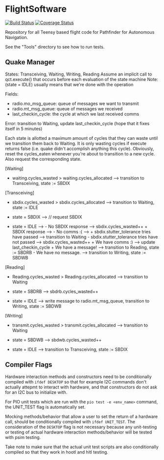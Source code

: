 # FlightSoftware

[![Build Status](https://travis-ci.org/pathfinder-for-autonomous-navigation/FlightSoftware.svg?branch=master)](https://travis-ci.org/pathfinder-for-autonomous-navigation/FlightSoftware)
[![Coverage Status](https://coveralls.io/repos/github/pathfinder-for-autonomous-navigation/FlightSoftware/badge.svg?branch=master)](https://coveralls.io/github/pathfinder-for-autonomous-navigation/FlightSoftware?branch=master)

Repository for all Teensy based flight code for Pathfinder for Autonomous Navigation.

See the "Tools" directory to see how to run tests.

Quake Manager
------------------------------------------------------------------------------

States: Transceiving, Waiting, Writing, Reading
Assume an implicit call to qct.execute() that occurs before each evaluation of the state machine
Note: (state = IDLE) usually means that we're done with the operation

Fields: 
  - radio.mo_msg_queue: queue of messages we want to transmit
  - radio.mt_msg_queue: queue of messages we received
  - last_checkin_cycle: the cycle at which we last received comms

Error: transition to Waiting, update last_checkin_cycle (hope that it fixes itself in 5 minutes)

Each state is allotted a maximum amount of cycles that they can waste until we transition them back to Waiting.
It is only wasting cycles if execute returns false (i.e. quake didn't accomplish anything this cycle). 
Obviously, reset the cycles_eaten whenever you're about to transition to a new cycle. Also request the corresponding state. 

[Waiting]
  + waiting.cycles_wasted > waiting.cycles_allocated --> transition to Transceiving, state := SBDIX

[Transceiving]
  + sbdix.cycles_wasted > sbdix.cycles_allocated --> transition to Waiting, state := IDLE 

  + state = SBDIX --> // request SBDIX
  + state = IDLE  --> 
                      - No SBDIX response --> sbdix.cycles_wasted++
                      + SBDIX response    --> 
                                               - No comms :(       --> 
                                                                        + sbdix.stutter_tolerance tries have passed      --> transition to Waiting
                                                                        - sbdix.stutter_tolerance tries have not passed  --> sbdix.cycles_wasted++ 
                                               + We have comms :)  -->    update last_checkin_cycle
                                                                        + We have a message!  --> transition to Reading, 
                                                                                                  state := SBDRB
                                                                        - We have no message. --> transition to Writing, 
                                                                                                  state := SBDWB

[Reading]
  + Reading.cycles_wasted > Reading.cycles_allocated --> transition to Waiting

  + state = SBDRB --> sbdrb.cycles_wasted++
  + state = IDLE  --> write message to radio.mt_msg_queue, transition to Writing, state := SBDWB

[Writing]
  + transmit.cycles_wasted > transmit.cycles_allocated --> transition to Waiting

  + state = SBDWB --> sbdwb.cycles_wasted++
  + state = IDLE  --> transition to Transceiving, state := SBDIX

  Compiler Flags
------------------------------------------------------------------------------

Hardware interaction methods and constructors need to be conditionally compiled
with `ifdef DESKTOP` so that for example I2C commands don't actually attepmt to interact
with hardware, and that constructors do not ask for an I2C bus to initialize with.

For PIO unit tests which are run with the `pio test -e <env_name>` command,
the UNIT_TEST flag is automatically set.

Mocking methods/behavior that allow a user to set the return of a hardware call, 
should be conditionally compiled with `ifdef UNIT_TEST`. The consideration of the
`DESKTOP` flag is not necessary because any unit-testing or testing of actual hardware
interaction methods/behavior will be tested with psim testing.
                                             
Take note to make sure that the actual unit test scripts are also conditionally compiled
so that they work in hootl and hitl testing.
